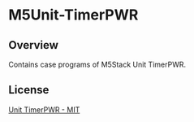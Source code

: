 # M5Unit-TimerPWR

## Overview

Contains case programs of M5Stack Unit TimerPWR.

## License

[Unit TimerPWR - MIT](LICENSE)

